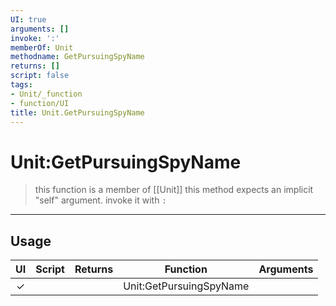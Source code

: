 ```yaml
---
UI: true
arguments: []
invoke: ':'
memberOf: Unit
methodname: GetPursuingSpyName
returns: []
script: false
tags:
- Unit/_function
- function/UI
title: Unit.GetPursuingSpyName
---
```

# Unit:GetPursuingSpyName
> this function is a member of [[Unit]]
> this method expects an implicit "self" argument. invoke it with `:`
-----
## Usage
|  UI | Script | Returns | Function | Arguments |
|:---:|:------:|-------:|:--------:|:---------|
|✓| ||Unit:GetPursuingSpyName||
